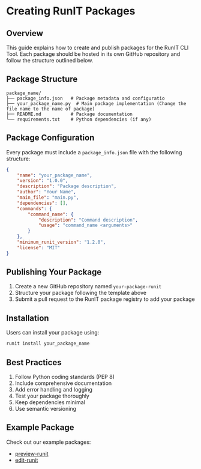 # Creating RunIT Packages

## Overview
This guide explains how to create and publish packages for the RunIT CLI Tool. Each package should be hosted in its own GitHub repository and follow the structure outlined below.

## Package Structure
```
package_name/
├── package_info.json   # Package metadata and configuratio
├── your_package_name.py  # Main package implementation (Change the file name to the name of package)
├── README.md           # Package documentation
└── requirements.txt    # Python dependencies (if any)
```

## Package Configuration
Every package must include a `package_info.json` file with the following structure:

```json
{
    "name": "your_package_name",
    "version": "1.0.0",
    "description": "Package description",
    "author": "Your Name",
    "main_file": "main.py",
    "dependencies": [],
    "commands": {
        "command_name": {
            "description": "Command description",
            "usage": "command_name <arguments>"
        }
    },
    "minimum_runit_version": "1.2.0",
    "license": "MIT"
}
```

## Publishing Your Package
1. Create a new GitHub repository named `your-package-runit`
2. Structure your package following the template above
3. Submit a pull request to the RunIT package registry to add your package

## Installation
Users can install your package using:
```bash
runit install your_package_name
```

## Best Practices
1. Follow Python coding standards (PEP 8)
2. Include comprehensive documentation
3. Add error handling and logging
4. Test your package thoroughly
5. Keep dependencies minimal
6. Use semantic versioning

## Example Package
Check out our example packages:
- [preview-runit](https://github.com/runit-packages/preview-runit)
- [edit-runit](https://github.com/runit-packages/edit-runit)